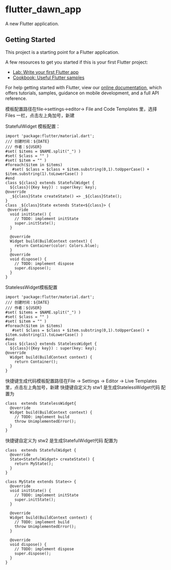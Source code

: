 # flutter_dawn_app

A new Flutter application.

## Getting Started

This project is a starting point for a Flutter application.

A few resources to get you started if this is your first Flutter project:

- [Lab: Write your first Flutter app](https://flutter.dev/docs/get-started/codelab)
- [Cookbook: Useful Flutter samples](https://flutter.dev/docs/cookbook)

For help getting started with Flutter, view our
[online documentation](https://flutter.dev/docs), which offers tutorials,
samples, guidance on mobile development, and a full API reference.


模板配置路径在file->settings->editor-> File and Code Templates 里，选择 Files 一栏，点击左上角加号，新建

StatefulWidget 模板配置：

```
import 'package:flutter/material.dart';
/// 创建时间：${DATE} 
/// 作者：${USER}
#set( $items = $NAME.split("_") )
#set( $class = "" )
#set( $item = "" )
#foreach($item in $items)
   #set( $class = $class + $item.substring(0,1).toUpperCase() + $item.substring(1).toLowerCase() )
#end
class ${class} extends StatefulWidget {
  ${class}({Key key}) : super(key: key);
@override
  _${class}State createState() => _${class}State();
}
class _${class}State extends State<${class}> {
 @override
  void initState() {
    // TODO: implement initState
    super.initState();
  }
  
  @override
  Widget build(BuildContext context) {
    return Container(color: Colors.blue);
  }
  @override
  void dispose() {
    // TODO: implement dispose
    super.dispose();
  }
}
```


StatelessWidget模板配置
```
import 'package:flutter/material.dart';
/// 创建时间：${DATE} 
/// 作者：${USER}
#set( $items = $NAME.split("_") )
#set( $class = "" )
#set( $item = "" )
#foreach($item in $items)
   #set( $class = $class + $item.substring(0,1).toUpperCase() + $item.substring(1).toLowerCase() )
#end
class ${class} extends StatelessWidget {
  ${class}({Key key}) : super(key: key);
@override
  Widget build(BuildContext context) {
    return Container();
  }
}
```


快捷键生成代码模板配置路径在File -> Settings -> Editor -> Live Templates 里，点击左上角加号，新建
快捷键自定义为 stw1 是生成StatelessWidget代码 配置为

```
class  extends StatelessWidget{
  @override
  Widget build(BuildContext context) {
    // TODO: implement build
    throw UnimplementedError();
  }
}
```
快捷键自定义为 stw2 是生成StatefulWidget代码 配置为

```
class  extends StatefulWidget {
  @override
  State<StatefulWidget> createState() {
    return MyState();
  }
}

class MyState extends State<> {
  @override
  void initState() {
    // TODO: implement initState
    super.initState();
  }

  @override
  Widget build(BuildContext context) {
    // TODO: implement build
    throw UnimplementedError();
  }

  @override
  void dispose() {
    // TODO: implement dispose
    super.dispose();
  }
}
```



